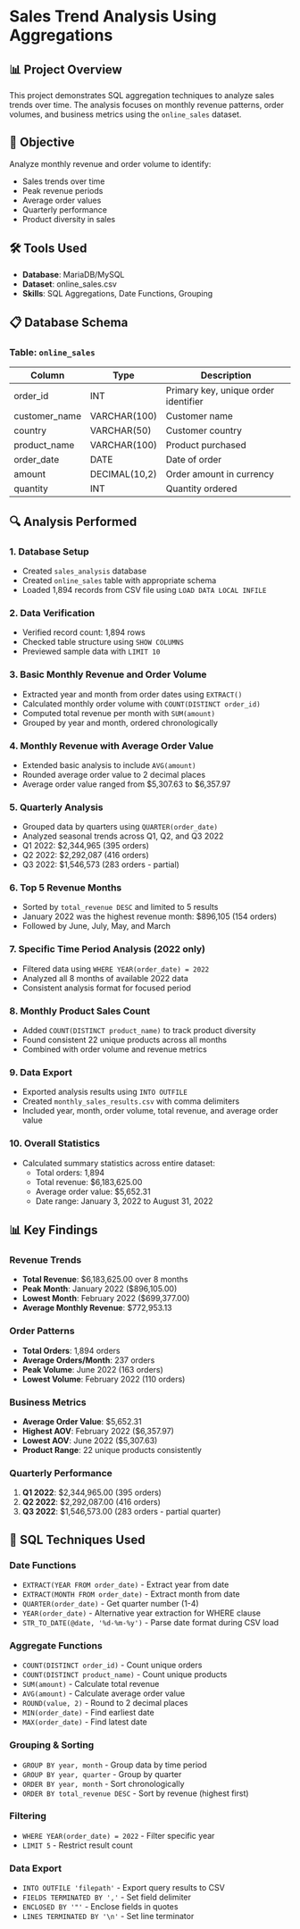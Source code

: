 # Sales Trend Analysis Using Aggregations

## 📊 Project Overview

This project demonstrates SQL aggregation techniques to analyze sales trends over time. The analysis focuses on monthly revenue patterns, order volumes, and business metrics using the `online_sales` dataset.

## 🎯 Objective

Analyze monthly revenue and order volume to identify:
- Sales trends over time
- Peak revenue periods
- Average order values
- Quarterly performance
- Product diversity in sales

## 🛠️ Tools Used

- **Database**: MariaDB/MySQL
- **Dataset**: online_sales.csv
- **Skills**: SQL Aggregations, Date Functions, Grouping

## 📋 Database Schema

### Table: `online_sales`

| Column | Type | Description |
|--------|------|-------------|
| order_id | INT | Primary key, unique order identifier |
| customer_name | VARCHAR(100) | Customer name |
| country | VARCHAR(50) | Customer country |
| product_name | VARCHAR(100) | Product purchased |
| order_date | DATE | Date of order |
| amount | DECIMAL(10,2) | Order amount in currency |
| quantity | INT | Quantity ordered |

## 🔍 Analysis Performed

### 1. **Database Setup**
   - Created `sales_analysis` database
   - Created `online_sales` table with appropriate schema
   - Loaded 1,894 records from CSV file using `LOAD DATA LOCAL INFILE`

### 2. **Data Verification**
   - Verified record count: 1,894 rows
   - Checked table structure using `SHOW COLUMNS`
   - Previewed sample data with `LIMIT 10`

### 3. **Basic Monthly Revenue and Order Volume**
   - Extracted year and month from order dates using `EXTRACT()`
   - Calculated monthly order volume with `COUNT(DISTINCT order_id)`
   - Computed total revenue per month with `SUM(amount)`
   - Grouped by year and month, ordered chronologically

### 4. **Monthly Revenue with Average Order Value**
   - Extended basic analysis to include `AVG(amount)`
   - Rounded average order value to 2 decimal places
   - Average order value ranged from $5,307.63 to $6,357.97

### 5. **Quarterly Analysis**
   - Grouped data by quarters using `QUARTER(order_date)`
   - Analyzed seasonal trends across Q1, Q2, and Q3 2022
   - Q1 2022: $2,344,965 (395 orders)
   - Q2 2022: $2,292,087 (416 orders)
   - Q3 2022: $1,546,573 (283 orders - partial)

### 6. **Top 5 Revenue Months**
   - Sorted by `total_revenue DESC` and limited to 5 results
   - January 2022 was the highest revenue month: $896,105 (154 orders)
   - Followed by June, July, May, and March

### 7. **Specific Time Period Analysis (2022 only)**
   - Filtered data using `WHERE YEAR(order_date) = 2022`
   - Analyzed all 8 months of available 2022 data
   - Consistent analysis format for focused period

### 8. **Monthly Product Sales Count**
   - Added `COUNT(DISTINCT product_name)` to track product diversity
   - Found consistent 22 unique products across all months
   - Combined with order volume and revenue metrics

### 9. **Data Export**
   - Exported analysis results using `INTO OUTFILE`
   - Created `monthly_sales_results.csv` with comma delimiters
   - Included year, month, order volume, total revenue, and average order value

### 10. **Overall Statistics**
   - Calculated summary statistics across entire dataset:
     - Total orders: 1,894
     - Total revenue: $6,183,625.00
     - Average order value: $5,652.31
     - Date range: January 3, 2022 to August 31, 2022

## 📊 Key Findings

### Revenue Trends
- **Total Revenue**: $6,183,625.00 over 8 months
- **Peak Month**: January 2022 ($896,105.00)
- **Lowest Month**: February 2022 ($699,377.00)
- **Average Monthly Revenue**: $772,953.13

### Order Patterns
- **Total Orders**: 1,894 orders
- **Average Orders/Month**: 237 orders
- **Peak Volume**: June 2022 (163 orders)
- **Lowest Volume**: February 2022 (110 orders)

### Business Metrics
- **Average Order Value**: $5,652.31
- **Highest AOV**: February 2022 ($6,357.97)
- **Lowest AOV**: June 2022 ($5,307.63)
- **Product Range**: 22 unique products consistently

### Quarterly Performance
1. **Q1 2022**: $2,344,965.00 (395 orders)
2. **Q2 2022**: $2,292,087.00 (416 orders)
3. **Q3 2022**: $1,546,573.00 (283 orders - partial quarter)

## 🔑 SQL Techniques Used

### Date Functions
- `EXTRACT(YEAR FROM order_date)` - Extract year from date
- `EXTRACT(MONTH FROM order_date)` - Extract month from date
- `QUARTER(order_date)` - Get quarter number (1-4)
- `YEAR(order_date)` - Alternative year extraction for WHERE clause
- `STR_TO_DATE(@date, '%d-%m-%y')` - Parse date format during CSV load

### Aggregate Functions
- `COUNT(DISTINCT order_id)` - Count unique orders
- `COUNT(DISTINCT product_name)` - Count unique products
- `SUM(amount)` - Calculate total revenue
- `AVG(amount)` - Calculate average order value
- `ROUND(value, 2)` - Round to 2 decimal places
- `MIN(order_date)` - Find earliest date
- `MAX(order_date)` - Find latest date

### Grouping & Sorting
- `GROUP BY year, month` - Group data by time period
- `GROUP BY year, quarter` - Group by quarter
- `ORDER BY year, month` - Sort chronologically
- `ORDER BY total_revenue DESC` - Sort by revenue (highest first)

### Filtering
- `WHERE YEAR(order_date) = 2022` - Filter specific year
- `LIMIT 5` - Restrict result count

### Data Export
- `INTO OUTFILE 'filepath'` - Export query results to CSV
- `FIELDS TERMINATED BY ','` - Set field delimiter
- `ENCLOSED BY '"'` - Enclose fields in quotes
- `LINES TERMINATED BY '\n'` - Set line terminator